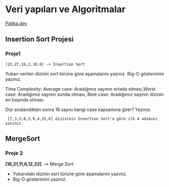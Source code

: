 # Veri yapıları ve Algoritmalar
[Patika.dev](https://app.patika.dev/zbyr) 

## Insertion Sort Projesi 
### Proje1

``` [22,27,16,2,18,6] -> Insertion Sort ```

Yukarı verilen dizinin sort türüne göre aşamalarını yazınız.
Big-O gösterimini yazınız.

Time Complexity: Average case: Aradığımız sayının ortada olması,Worst case: Aradığımız sayının sonda olması, Best case: Aradığımız sayının dizinin en başında olması.

Dizi sıralandıktan sonra 18 sayısı hangi case kapsamına girer? Yazınız.

``` [7,3,5,8,2,9,4,15,6] dizisinin Insertion Sort'a göre ilk 4 adımını yazınız.```

## MergeSort
### Proje 2
**[16,21,11,8,12,22]** --> Merge Sort

-   Yukarıdaki dizinin sort türüne göre aşamalarını yazınız.
-   Big-O gösterimini yazınız.

